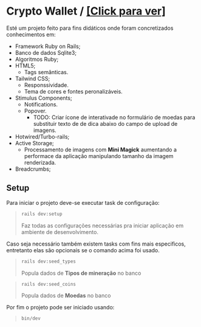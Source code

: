 # Crypto Wallet / [[Click para ver]](/images.md)

Esté um projeto feito para fins didáticos onde foram concretizados conhecimentos em:
- Framework Ruby on Rails;
- Banco de dados Sqlite3;
- Algoritmos Ruby;
- HTML5;
  - Tags semânticas.
- Tailwind CSS;
  - Responssividade.
  - Tema de cores e fontes peronalizáveis.
- Stimulus Components;
  - Notifications.
  - Popover.
    - TODO: Criar ícone de interativade no formulário de moedas para substituir texto de de dica abaixo do campo de upload de imagens.
- Hotwired/Turbo-rails;
- Active Storage;
  - Processamento de imagens com **Mini Magick** aumentando a performace da aplicação manipulando tamanho da imagem renderizada.
- Breadcrumbs;

## Setup

Para iniciar o projeto deve-se executar task de configuração:
>```bash
>rails dev:setup
>```
> Faz todas as configurações necessárias pra iniciar aplicação em ambiente de desenvolvimento.

Caso seja necessário também existem tasks com fins mais especificos, entretanto elas são opcionais se o comando acima foi usado.
>```bash
>rails dev:seed_types
>```
> Popula dados de **Tipos de mineração** no banco

>```bash
>rails dev:seed_coins
>```
> Popula dados de **Moedas** no banco

Por fim o projeto pode ser iniciado usando:
>```bash
>bin/dev
>```
